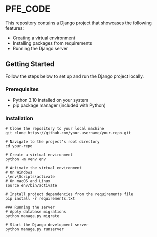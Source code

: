 # PFE_CODE

This repository contains a Django project that showcases the following features:

- Creating a virtual environment
- Installing packages from requirements
- Running the Django server

## Getting Started

Follow the steps below to set up and run the Django project locally.

### Prerequisites

- Python 3.10 installed on your system
- pip package manager (included with Python)

### Installation

```shell
# Clone the repository to your local machine
git clone https://github.com/your-username/your-repo.git

# Navigate to the project's root directory
cd your-repo

# Create a virtual environment
python -m venv env

# Activate the virtual environment
# On Windows
.\env\Scripts\activate
# On macOS and Linux
source env/bin/activate

# Install project dependencies from the requirements file
pip install -r requirements.txt

### Running the server
# Apply database migrations
python manage.py migrate

# Start the Django development server
python manage.py runserver

